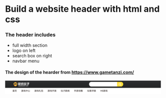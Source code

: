 # Build a website header with html and css
### The header includes 
- full width section
- logo on left 
- search box on right
- navbar menu

#### The design of the hearder from https://www.gametanzi.com/
![image](https://github.com/kent-cjw/pratice-frontend/blob/master/header-search-box/nav_menu.png)
